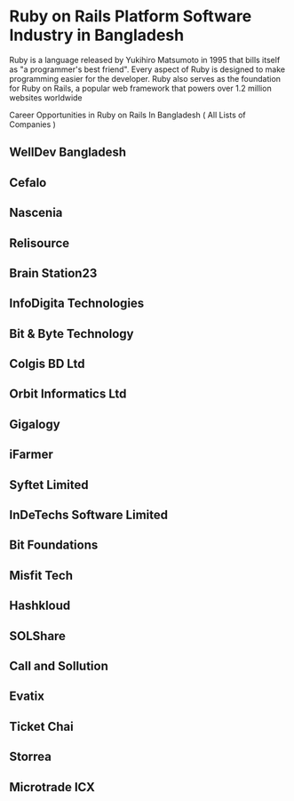# Ruby on Rails Platform Software Industry in Bangladesh
Ruby is a language released by Yukihiro Matsumoto in 1995 that bills itself as "a programmer's best friend". Every aspect of Ruby is designed to make programming easier for the developer. Ruby also serves as the foundation for Ruby on Rails, a popular web framework that powers over 1.2 million websites worldwide

Career Opportunities in Ruby on Rails In Bangladesh ( All Lists of Companies )
## WellDev Bangladesh
## Cefalo
## Nascenia
## Relisource 
## Brain Station23
## InfoDigita Technologies
## Bit & Byte Technology 
## Colgis BD Ltd 
## Orbit Informatics Ltd
## Gigalogy 
## iFarmer 
## Syftet Limited
## InDeTechs Software Limited
## Bit Foundations 
## Misfit Tech
## Hashkloud
## SOLShare
## Call and Sollution
## Evatix
## Ticket Chai
## Storrea
## Microtrade ICX
